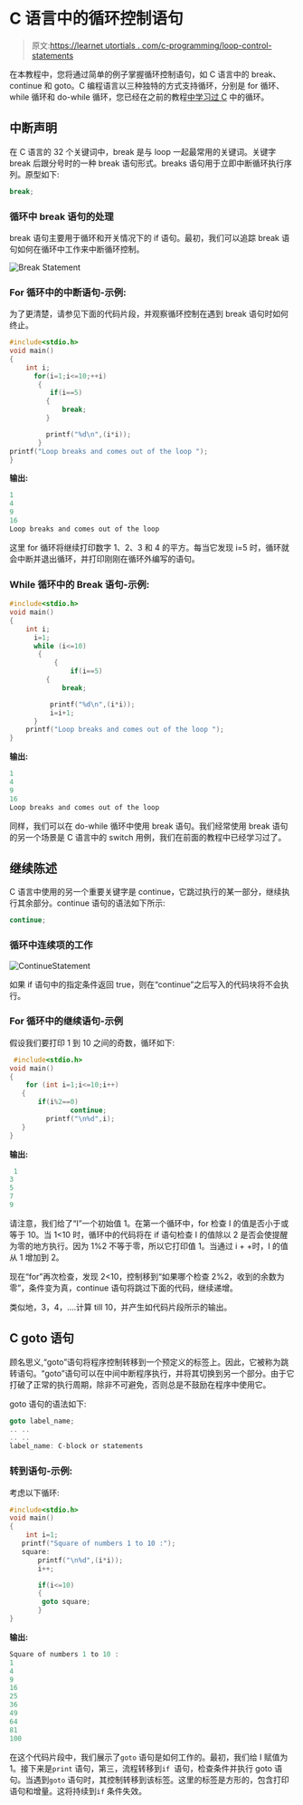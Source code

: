 # C 语言中的循环控制语句

> 原文:[https://learnet utortials . com/c-programming/loop-control-statements](https://learnetutorials.com/c-programming/loop-control-statements)

在本教程中，您将通过简单的例子掌握循环控制语句，如 C 语言中的 break、continue 和 goto。C 编程语言以三种独特的方式支持循环，分别是 for 循环、while 循环和 do-while 循环，您已经在之前的教程[中学习过 C](loops) 中的循环。

## 中断声明

在 C 语言的 32 个关键词中，break 是与 loop 一起最常用的关键词。关键字 break 后跟分号时的一种 break 语句形式。breaks 语句用于立即中断循环执行序列。原型如下:

```c
break; 

```

### 循环中 break 语句的处理

break 语句主要用于循环和开关情况下的 if 语句。最初，我们可以追踪 break 语句如何在循环中工作来中断循环控制。

![Break Statement](img/1c3389b28b6bf8e111f8d27552cc037e.png)

### For 循环中的中断语句-示例:

为了更清楚，请参见下面的代码片段，并观察循环控制在遇到 break 语句时如何终止。

```c
#include<stdio.h>
void main()
{
    int i;
      for(i=1;i<=10;++i)
       {
          if(i==5)
         {
             break;
         }

         printf("%d\n",(i*i));
       }
printf("Loop breaks and comes out of the loop ");
}

```

**输出:**

```c
1
4
9
16
Loop breaks and comes out of the loop 
```

这里 for 循环将继续打印数字 1、2、3 和 4 的平方。每当它发现 i=5 时，循环就会中断并退出循环，并打印刚刚在循环外编写的语句。

### While 循环中的 Break 语句-示例:

```c
#include<stdio.h>
void main()
{
    int i;
      i=1;
      while (i<=10)
       {
           {
               if(i==5)
         {
             break;

          printf("%d\n",(i*i));
          i=i+1;
      }
    printf("Loop breaks and comes out of the loop ");
}

```

**输出:**

```c
1
4
9
16
Loop breaks and comes out of the loop 
```

同样，我们可以在 do-while 循环中使用 break 语句。我们经常使用 break 语句的另一个场景是 C 语言中的 switch 用例，我们在前面的教程中已经学习过了。

## 继续陈述

C 语言中使用的另一个重要关键字是 continue，它跳过执行的某一部分，继续执行其余部分。continue 语句的语法如下所示:

```c
continue; 

```

### 循环中连续项的工作

![ContinueStatement](img/b61fc8ce9ab6ee5878d8885f9dc2f684.png)

如果 if 语句中的指定条件返回 true，则在“continue”之后写入的代码块将不会执行。

### For 循环中的继续语句-示例

假设我们要打印 1 到 10 之间的奇数，循环如下:

```c
 #include<stdio.h>
void main()
{
    for (int i=1;i<=10;i++)
   {
       if(i%2==0)
               continue;
         printf("\n%d",i);
   }
} 

```

**输出:**

```c
 1
3
5
7
9 
```

请注意，我们给了“I”一个初始值 1。在第一个循环中，for 检查 I 的值是否小于或等于 10。当 1<10 时，循环中的代码将在 if 语句检查 I 的值除以 2 是否会使提醒为零的地方执行。因为 1%2 不等于零，所以它打印值 1。当通过 i + +时，I 的值从 1 增加到 2。

现在“for”再次检查，发现 2<10，控制移到“如果哪个检查 2%2，收到的余数为零”，条件变为真，continue 语句将跳过下面的代码，继续递增。

类似地，3，4，....计算 till 10，并产生如代码片段所示的输出。

## C goto 语句

顾名思义,“goto”语句将程序控制转移到一个预定义的标签上。因此，它被称为跳转语句。“goto”语句可以在中间中断程序执行，并将其切换到另一个部分。由于它打破了正常的执行周期，除非不可避免，否则总是不鼓励在程序中使用它。

goto 语句的语法如下:

```c
goto label_name;
.. ..
.. ..
label_name: C-block or statements 

```

### 转到语句-示例:

考虑以下循环:

```c
#include<stdio.h>
void main()
{
    int i=1;
   printf("Square of numbers 1 to 10 :");
   square:
       printf("\n%d",(i*i));
       i++;

       if(i<=10)
       {
        goto square; 
       }
}

```

**输出:**

```c
Square of numbers 1 to 10 :
1
4
9
16
25
36
49
64
81
100 
```

在这个代码片段中，我们展示了`goto` 语句是如何工作的。最初，我们给 I 赋值为 1。接下来是`print` 语句，第三，流程转移到`if `语句，检查条件并执行 goto 语句。当遇到`goto` 语句时，其控制转移到该标签。这里的标签是方形的，包含打印语句和增量。这将持续到`if` 条件失效。